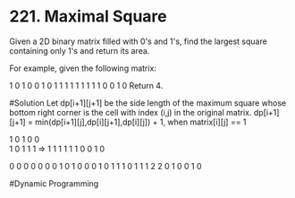 # 221. Maximal Square

Given a 2D binary matrix filled with 0's and 1's, find the largest square containing only 1's and return its area.

For example, given the following matrix:

1 0 1 0 0
1 0 1 1 1
1 1 1 1 1
1 0 0 1 0
Return 4.

#Solution
Let dp[i+1][j+1] be the side length of the maximum square whose bottom right corner is the cell with index (i,j) in the original matrix.
dp[i+1][j+1] = min(dp[i+1][j],dp[i][j+1],dp[i][j]) + 1, when matrix[i][j] == 1

1 0 1 0 0        
1 0 1 1 1   => 
1 1 1 1 1
1 0 0 1 0

0 0 0 0 0 0
0 1 0 1 0 0
0 1 0 1 1 1
0 1 1 1 2 2
0 1 0 0 1 0

#Dynamic Programming
